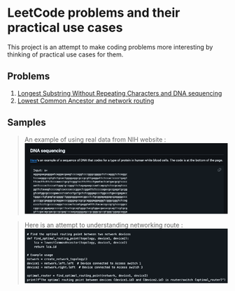 # LeetCode problems and their practical use cases
This project is an attempt to make coding problems more interesting by thinking of practical use cases for them. 

## Problems
1. [Longest Substring Without Repeating Characters and DNA sequencing](longest_consecutive_sequence.md)
2. [Lowest Common Ancestor and network routing](lowest_common_ancestor.md)

## Samples
>An example of using real data from NIH website :\
![dna sequence snippet](./assets/dna.png)

>Here is an attempt to understanding networking route :\
![lowest common ancestor snippet](./assets/LCA.png)